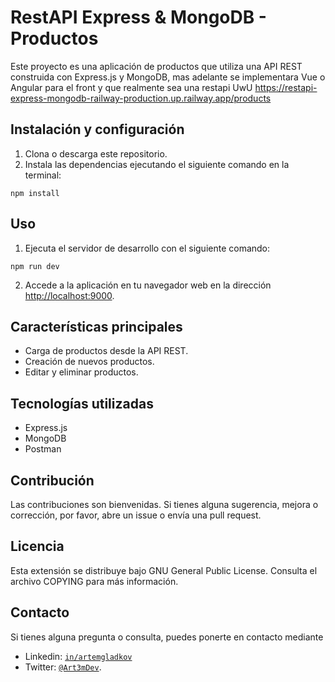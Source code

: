 # RestAPI Express & MongoDB - Productos

Este proyecto es una aplicación de productos que utiliza una API REST construida con Express.js y MongoDB, mas adelante se implementara Vue o Angular para el front y que realmente sea una restapi UwU https://restapi-express-mongodb-railway-production.up.railway.app/products

## Instalación y configuración

1. Clona o descarga este repositorio.
2. Instala las dependencias ejecutando el siguiente comando en la terminal:

`npm install`

## Uso

1. Ejecuta el servidor de desarrollo con el siguiente comando:

`npm run dev`

2. Accede a la aplicación en tu navegador web en la dirección [http://localhost:9000](http://localhost:9000).

## Características principales

- Carga de productos desde la API REST.
- Creación de nuevos productos.
- Editar y eliminar productos.

## Tecnologías utilizadas

- Express.js
- MongoDB
- Postman

## Contribución

Las contribuciones son bienvenidas. Si tienes alguna sugerencia, mejora o corrección, por favor, abre un issue o envía una pull request.

## Licencia

Esta extensión se distribuye bajo GNU General Public License. Consulta el archivo COPYING para más información.

## Contacto

Si tienes alguna pregunta o consulta, puedes ponerte en contacto mediante

- Linkedin: [`in/artemgladkov`](https://www.linkedin.com/in/artemgladkov/)
- Twitter: [`@Art3mDev`](https://twitter.com/Art3mDev).
